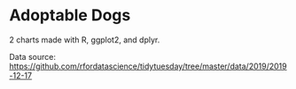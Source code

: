 # Adoptable Dogs

2 charts made with R, ggplot2, and dplyr.

Data source: https://github.com/rfordatascience/tidytuesday/tree/master/data/2019/2019-12-17
